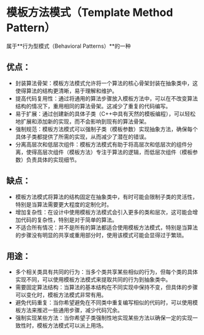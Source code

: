 # 模板方法模式（Template Method Pattern）

属于**行为型模式（Behavioral Patterns）**的一种

## 优点：

- 封装算法骨架：模板方法模式允许将一个算法的核心骨架封装在抽象类中，这使得算法的结构更清晰，易于理解和维护。
- 提高代码复用性：通过将通用的算法步骤放入模板方法中，可以在不改变算法结构的情况下，重用相同的算法骨架。这减少了重复的代码编写。
- 易于扩展：通过创建新的具体子类（C++中具有天然的模板编程），可以轻松地扩展和添加新的实现，而不会影响到现有的算法骨架。
- 强制规范：模板方法模式可以强制子类（模板参数）实现抽象方法，确保每个具体子类都提供了所需的实现，从而减少了潜在的错误。
- 分离高层次和低层次组件：模板方法模式有助于将高层次和低层次的组件分离，使得高层次组件（模板方法）专注于算法的逻辑，而低层次组件（模板参数）负责具体的实现细节。


## 缺点：
- 模板方法模式将算法的结构固定在抽象类中，有时可能会限制子类的灵活性，特别是当算法需要更大程度的定制化时。
- 增加复杂性：在设计中使用模板方法模式会引入更多的类和层次，这可能会增加代码的复杂性，特别是对于简单的算法。
- 不适合所有情况：并不是所有的算法都适合使用模板方法模式，特别是当算法的步骤没有明显的共享或重用部分时，使用该模式可能会显得过于繁琐。


## 用途：
- 多个相关类具有共同的行为：当多个类共享某些相似的行为，但每个类的具体实现不同，可以使用模板方法模式来提取共同的行为到抽象类中。
- 需要固定算法结构：当算法的基本结构在不同实现中保持不变，但具体的步骤可以变化时，模板方法模式非常有用。
- 避免代码重复：当你希望避免在不同类中重复编写相似的代码时，可以使用模板方法来推迟一些通用步骤，减少代码冗余。
- 强制实现某些方法：当你希望子类强制性地实现某些方法以确保一定的实现一致性时，模板方法模式可以派上用场。
